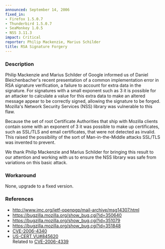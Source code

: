 ```yaml
---
announced: September 14, 2006
fixed_in:
- Firefox 1.5.0.7
- Thunderbird 1.5.0.7
- SeaMonkey 1.0.5
- NSS 3.11.3
impact: Critical
reporter: Philip Mackenzie, Marius Schilder
title: RSA Signature Forgery
---
```


<h3>Description</h3>

<p>Philip Mackenzie and Marius Schilder of Google informed us of Daniel Bleichenbacher's
recent presentation of a common implementation error in RSA signature verification,
a failure to account for extra data in the signature. For signatures with a small
exponent such as 3 it is possible for an attacker to calculate a value for this extra data to make an altered message appear to be correctly signed, allowing the signature to be forged.
Mozilla's Network Security Services (NSS) library was vulnerable to this flaw.</p>

<p>Because the set of root Certificate Authorities that ship with Mozilla clients
contain some with an exponent of 3 it was possible to make up certificates,
such as SSL/TLS and email certificates, that were not detected as invalid.
This raised the possibility of the sort of Man-in-the-Middle attacks
SSL/TLS was invented to prevent.</p>

<p>We thank Philip Mackenzie and Marius Schilder for bringing
this result to our attention and working with us to ensure the NSS library was
safe from variations on this basic attack.</p>

<h3>Workaround</h3>

<p>None, upgrade to a fixed version.</p>

<h3>References</h3>

<ul>
<li><a class="ex-ref" href="http://www.imc.org/ietf-openpgp/mail-archive/msg14307.html">
http://www.imc.org/ietf-openpgp/mail-archive/msg14307.html</a></li>
<li><a href="https://bugzilla.mozilla.org/show_bug.cgi?id=350640">
https://bugzilla.mozilla.org/show_bug.cgi?id=350640</a></li>
<li><a href="https://bugzilla.mozilla.org/show_bug.cgi?id=351079">
https://bugzilla.mozilla.org/show_bug.cgi?id=351079</a></li>
<li><a href="https://bugzilla.mozilla.org/show_bug.cgi?id=351848">
https://bugzilla.mozilla.org/show_bug.cgi?id=351848</a></li>
<li><a class="ex-ref" href="http://cve.mitre.org/cgi-bin/cvename.cgi?name=CVE-2006-4340">
CVE-2006-4340</a></li>
<li><a class="ex-ref" href="http://www.kb.cert.org/vuls/id/845620">US-CERT VU#845620</a><br/>
Related to <a class="ex-ref" href="http://cve.mitre.org/cgi-bin/cvename.cgi?name=CVE-2006-4339">
CVE-2006-4339</a></li>
</ul>



